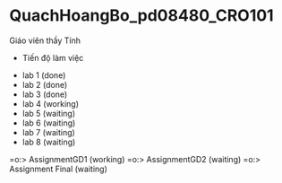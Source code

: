 # QuachHoangBo_pd08480_CRO101

Giáo viên thầy Tính

- Tiến độ làm việc

* lab 1 (done)
* lab 2 (done)
* lab 3 (done)
* lab 4 (working)
* lab 5 (waiting)
* lab 6 (waiting)
* lab 7 (waiting)
* lab 8 (waiting)

=o:> AssignmentGD1 (working)
=o:> AssignmentGD2 (waiting)
=o:> Assignment Final (waiting)
